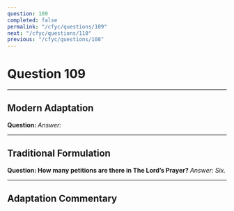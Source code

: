 ```yaml
---
question: 109
completed: false
permalink: "/cfyc/questions/109"
next: "/cfyc/questions/110"
previous: "/cfyc/questions/108"
---
```

# Question 109
---
## Modern Adaptation
<strong>
    Question:
</strong>

<em>
    Answer:
</em>

---
## Traditional Formulation
<strong>
    Question: How many petitions are there in The Lord’s Prayer?
</strong>

<em>
    Answer: Six.
</em>

---
## Adaptation Commentary
